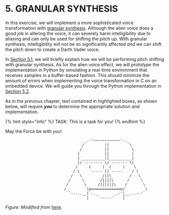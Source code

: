 # 5. GRANULAR SYNTHESIS

In this exercise, we will implement a more sophisticated voice transformation with [granular synthesis](https://en.wikipedia.org/wiki/Granular_synthesis). Although the alien voice does a good job in altering the voice, it can severely harm intelligibility due to aliasing and can only be used for shifting the pitch up. With granular synthesis, intelligibility will not be so significantly affected _and_ we can shift the pitch down to create a Darth Vader voice.

In [Section 5.1](effect_description.md), we will briefly explain how we will be performing pitch shifting with granular synthesis. As for the alien voice effect, we will _prototype_ the implementation in Python by simulating a real-time environment that receives samples in a buffer-based fashion. This should minimize the amount of errors when implementing the voice transformation in C on an embedded device. We will guide you through the Python implementation in [Section 5.2](implementation.md).

As in the previous chapter, text contained in highlighted boxes, as shown below, will require _**you**_ to determine the appropriate solution and implementation.

{% hint style="info" %}
TASK: This is a task for you!
{% endhint %}

May the Force be with you!

```text
                                   _.-'~~~~~~~~~~~~`-._
                                  /         ||         \
                                 /          ||          \
                                |           ||          |
                                | __________||__________|
                                |/ -------- \/ ------- \|
                               /     (     )  (     )    \
                              / \     ----- () -----    / \
                             /   \         /||\        /   \
                            /     \       /||||\      /     \
                           /       \     /||||||\    /       \
                          /_        \o=============o/        _\
                            `--...__|`-._       _.-'|__...--'
                                    |    `-----'    |
```

_Figure: Modified from_ [here](http://www.ascii-art.de/ascii/s/starwars.txt).

